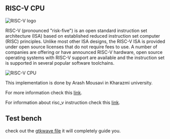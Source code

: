 ##  RISC-V CPU
![RISC-V logo](https://github.com/EnigmaticAbyss/DigitalDesignLab/raw/main/RIscVCPU/RISC-V-logo.png)

RISC-V (pronounced "risk-five") is an open standard instruction set architecture (ISA) based on established reduced instruction set computer (RISC) principles. Unlike most other ISA designs, the RISC-V ISA is provided under open source licenses that do not require fees to use. A number of companies are offering or have announced RISC-V hardware, open source operating systems with RISC-V support are available and the instruction set is supported in several popular software toolchains. 


![RISC-V CPU](https://github.com/EnigmaticAbyss/DigitalDesignLab/raw/main/RIscVCPU/data_path.png)

This implementation is done by Arash Mousavi in Kharazmi university.

For more information check this [link](https://en.wikipedia.org/wiki/RISC-V).

For information about risc_v instruction check this [link](https://riscv.org/wp-content/uploads/2017/05/riscv-spec-v2.2.pdf).


## Test bench

check out the [gtkwave file](https://github.com/EnigmaticAbyss/DigitalDesignLab/raw/main/RIscVCPU/cpugtk.png) it will completely guide you.

